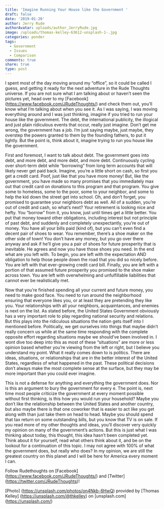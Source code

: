 ```yaml
---
title: 'Imagine Running Your House like the Government '
draft: false
date: '2019-01-20'
author: Jerry Rude
authorAvatar: uploads/author_JerryRude.jpg
image: /uploads/thomas-kelley-63612-unsplash-1-.jpg
categories: ponder
tags:
  - Government
  - Issues
  - Comparison
comments: true
share: true
type: post
---
```

I spent most of the day moving around my “office”, so it could be called I guess, and getting it ready for the next adventure in the Rude Thoughts universe. If you are not sure what I am talking about or haven’t seen the pictures yet, head over to my [Facebook] (https://www.facebook.com/JRudeThoughts/) and check them out, you’ll know what I’m talking about when you see it. As I was saying, I was moving everything around and I was just thinking, imagine if you tried to run your house like the government. The debt, the international publicity, the illogical and just plain ridiculous events that occur, really just imagine. Don’t get me wrong, the government has a job. I’m just saying maybe, just maybe, they overstep the powers granted to them by the founding fathers, to put it lightly. But the point is, think about it, imagine trying to run you house like the government. 

First and foremost, I want to talk about debt. The government goes into debt, and more debt, and more debt, and more debt. Continuously cycling over short-term debt while “borrowing” from long term accounts that will likely never get paid back. Imagine, you’re a little short on cash, so first you get a credit card. Poof, just like that you have more money! But, like the government, you have made so many promises that you immediately max out that credit card on donations to this program and that program. You give some to homeless, some to the poor, some to your neighbor, and some to help the kid down the street get into school. Oh, and don’t forget, you promised to guarantee your neighbors debt as well. All of a sudden, you’re out of credit and cash, so what’s next? Your retirement is looking nice and hefty. You “borrow” from it, you know, just until times get a little better. You put that money toward other obligations, including interest but not principle of past debt, and suddenly and completely unexpectantly, you’re out of money. You have all your bills paid (kind of), but you can’t even find a decent pair of shoes to wear. You remember, there’s a shoe maker on the other side of town! You don’t have any money, but you go over there anyway and ask if he’ll give you a pair of shoes for future prosperity that is inevitable. He agrees and now you have those shoes you need. In the end what are you left with. To begin, you are left with the expectation AND obligation to help those people down the road that you did so nicely before. You are left with that ever-growing credit card bill. Finally, you are left with a portion of that assumed future prosperity you promised to the shoe maker across town. You are left with overwhelming and unfulfillable liabilities that cannot ever be realistically met. 

Now that you’re finished spending all your current and future money, you need to make good face. You need to run around the neighborhood ensuring that everyone likes you, or at least they are pretending they like you. Your relationships with all your neighbors, acquaintances, and enemies is next on the list. As stated before, the United States Government obviously has a very important role to play regarding national security and relations. But this plays into the ridiculous situations the nation gets itself into I mentioned before. Politically, we get ourselves into things that maybe didn’t really concern us while at the same time responding with the complete opposite effort regarding situations maybe we should’ve been involved in. I wont dive too deep into this as most of these “situations” are more or less opinion based whether you’re viewing from the left or right, but I believe you understand my point. What it really comes down to is politics. There are ideas, situations, or relationships that are in the better interest of the United States, regardless of what happened in the past. These political decisions don’t always make the most complete sense at the surface, but they may be more important than you could ever imagine. 

This is not a defense for anything and everything the government does. Nor is this an argument to bury the government for every e. The point is, next time most people criticize the government at every moment possible without first thinking, is this how you would run your household? Maybe you don’t like the relationship between the United States and another country, but also maybe there is that one coworker that is easier to act like you get along with than just take them on head to head. Maybe you should spend that tax return on some outstanding bills, but you know that TV is on sale. If you read more of my other thoughts and ideas, you’ll discover very quickly my opinion on many of the government’s actions. But this is just what I was thinking about today, this thought, this idea hasn’t been completed yet. Think about it for yourself, read what others think about it, and be on the lookout for a continuation of this topic. I may not agree with 100% of what the government does, but really who does? In my opinion, we are still the greatest country on this planet and I will be here for America every moment I can. 

Follow Rudethoughts on [Facebook] (https://www.facebook.com/JRudeThoughts/) and [Twitter] (https://twitter.com/JRudeThoughts)!

[Photo] (https://unsplash.com/photos/on4Nkb-6HwQ) provided by [Thomas Kelley] (https://unsplash.com/@thkelley) on [unsplash.com] (https://unsplash.com/)

